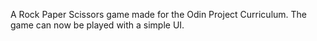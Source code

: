 A Rock Paper Scissors game made for the Odin Project Curriculum.
The game can now be played with a simple UI.